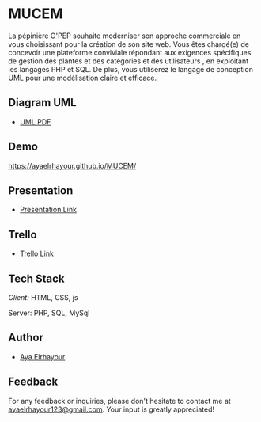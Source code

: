 # MUCEM

La pépinière O'PEP souhaite moderniser son approche commerciale en vous choisissant pour la création de son site web. Vous êtes chargé(e) de concevoir une plateforme conviviale répondant aux exigences spécifiques de gestion des plantes et des catégories et des utilisateurs , en exploitant les langages PHP et SQL. De plus, vous utiliserez le langage de conception UML pour une modélisation claire et efficace.

## Diagram UML
- [UML PDF](./assets/uml/diagram.pdf)
## Demo

https://ayaelrhayour.github.io/MUCEM/

## Presentation

- [Presentation Link](https://www.canva.com/design/DAF1e562U5k/G4ARDchwr-mqY6_u4CV2Yw/edit?utm_content=DAF1e562U5k&utm_campaign=designshare&utm_medium=link2&utm_source=sharebutton)

## Trello

- [Trello Link](https://trello.com/b/mDLEr6pM/opep)

## Tech Stack

_Client:_ HTML, CSS, js

Server: PHP, SQL, MySql

## Author

- [Aya Elrhayour](https://github.com/AyaElrhayour)

## Feedback

For any feedback or inquiries, please don't hesitate to contact me at ayaelrhayour123@gmail.com. Your input is greatly appreciated!
